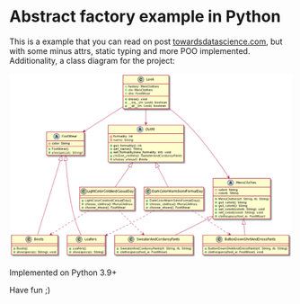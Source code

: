 # Abstract factory example in Python
This is a example that you can read on post [towardsdatascience.com](https://towardsdatascience.com/python-factories-for-scalable-reusable-and-elegant-code-1358ea06936d),
but with some minus attrs, static typing and more POO implemented. Additionality, a class diagram for the project:

![Abstract factory class diagram](./images/class_diagram_abstract_factory.png)

Implemented on Python 3.9+

Have fun ;)